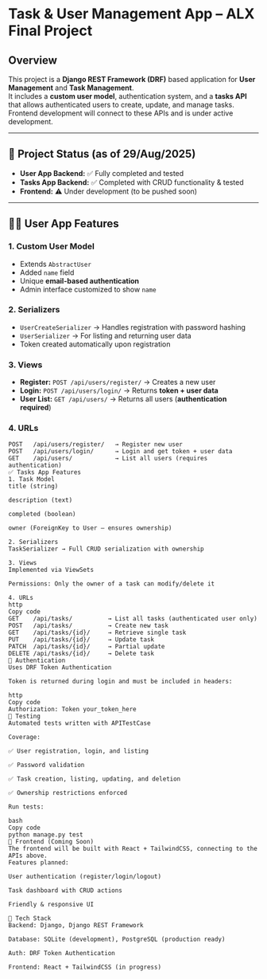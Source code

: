 # Task & User Management App – ALX Final Project

## Overview
This project is a **Django REST Framework (DRF)** based application for **User Management** and **Task Management**.  
It includes a **custom user model**, authentication system, and a **tasks API** that allows authenticated users to create, update, and manage tasks.  
Frontend development will connect to these APIs and is under active development.

---

## 📌 Project Status (as of 29/Aug/2025)
- **User App Backend:** ✅ Fully completed and tested  
- **Tasks App Backend:** ✅ Completed with CRUD functionality & tested  
- **Frontend:** ⚠️ Under development (to be pushed soon)  

---

## 🧑‍💻 User App Features

### 1. Custom User Model
- Extends `AbstractUser`
- Added `name` field
- Unique **email-based authentication**
- Admin interface customized to show `name`

### 2. Serializers
- `UserCreateSerializer` → Handles registration with password hashing  
- `UserSerializer` → For listing and returning user data  
- Token created automatically upon registration  

### 3. Views
- **Register:** `POST /api/users/register/` → Creates a new user  
- **Login:** `POST /api/users/login/` → Returns **token + user data**  
- **User List:** `GET /api/users/` → Returns all users (**authentication required**)  

### 4. URLs
```http
POST   /api/users/register/   → Register new user
POST   /api/users/login/      → Login and get token + user data
GET    /api/users/            → List all users (requires authentication)
✅ Tasks App Features
1. Task Model
title (string)

description (text)

completed (boolean)

owner (ForeignKey to User – ensures ownership)

2. Serializers
TaskSerializer → Full CRUD serialization with ownership

3. Views
Implemented via ViewSets

Permissions: Only the owner of a task can modify/delete it

4. URLs
http
Copy code
GET    /api/tasks/          → List all tasks (authenticated user only)
POST   /api/tasks/          → Create new task
GET    /api/tasks/{id}/     → Retrieve single task
PUT    /api/tasks/{id}/     → Update task
PATCH  /api/tasks/{id}/     → Partial update
DELETE /api/tasks/{id}/     → Delete task
🔑 Authentication
Uses DRF Token Authentication

Token is returned during login and must be included in headers:

http
Copy code
Authorization: Token your_token_here
🧪 Testing
Automated tests written with APITestCase

Coverage:

✅ User registration, login, and listing

✅ Password validation

✅ Task creation, listing, updating, and deletion

✅ Ownership restrictions enforced

Run tests:

bash
Copy code
python manage.py test
🚀 Frontend (Coming Soon)
The frontend will be built with React + TailwindCSS, connecting to the APIs above.
Features planned:

User authentication (register/login/logout)

Task dashboard with CRUD actions

Friendly & responsive UI

📂 Tech Stack
Backend: Django, Django REST Framework

Database: SQLite (development), PostgreSQL (production ready)

Auth: DRF Token Authentication

Frontend: React + TailwindCSS (in progress)
